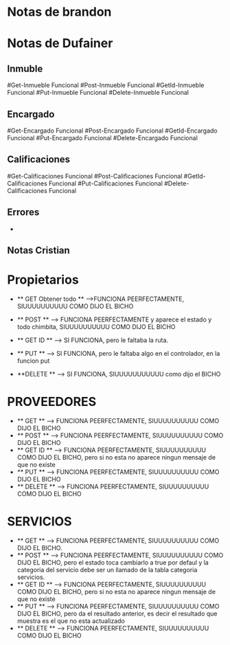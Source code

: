 # Notas de brandon

# Notas de Dufainer

## Inmuble

#Get-Inmueble Funcional
#Post-Inmueble Funcional
#GetId-Inmueble Funcional
#Put-Inmueble Funcional
#Delete-Inmueble Funcional

## Encargado

#Get-Encargado Funcional
#Post-Encargado Funcional
#GetId-Encargado Funcional
#Put-Encargado Funcional
#Delete-Encargado Funcional

## Calificaciones

#Get-Calificaciones Funcional
#Post-Calificaciones Funcional
#GetId-Calificaciones Funcional
#Put-Calificaciones Funcional
#Delete-Calificaciones Funcional

## Errores

-


## Notas Cristian

# Propietarios
- ** GET Obtener todo ** -->FUNCIONA PEERFECTAMENTE, SIUUUUUUUUUU COMO DIJO EL BICHO 

- ** POST ** --> FUNCIONA PEERFECTAMENTE y aparece el estado y todo chimbita, SIUUUUUUUUUU COMO DIJO EL BICHO

- ** GET ID ** --> SI FUNCIONA, pero le faltaba la ruta.

- ** PUT ** --> SI FUNCIONA, pero le faltaba algo en el controlador, en la funcion put

- **DELETE ** --> SI FUNCIONA, SIUUUUUUUUUUU como dijo el BICHO


# PROVEEDORES

- ** GET ** --> FUNCIONA PEERFECTAMENTE, SIUUUUUUUUUU COMO DIJO EL BICHO
- ** POST ** --> FUNCIONA PEERFECTAMENTE, SIUUUUUUUUUU COMO DIJO EL BICHO
- ** GET ID ** --> FUNCIONA PEERFECTAMENTE, SIUUUUUUUUUU COMO DIJO EL BICHO, pero si no esta no aparece ningun mensaje de que no existe
- ** PUT ** --> FUNCIONA PEERFECTAMENTE, SIUUUUUUUUUU COMO DIJO EL BICHO
- ** DELETE ** --> FUNCIONA PEERFECTAMENTE, SIUUUUUUUUUU COMO DIJO EL BICHO


# SERVICIOS 
- ** GET ** --> FUNCIONA PEERFECTAMENTE, SIUUUUUUUUUU COMO DIJO EL BICHO.
- ** POST ** --> FUNCIONA PEERFECTAMENTE, SIUUUUUUUUUU COMO DIJO EL BICHO, pero el estado toca cambiarlo a true por defaul y la categoria del servicio debe ser un llamado de la tabla categoria servicios.
- ** GET ID ** --> FUNCIONA PEERFECTAMENTE, SIUUUUUUUUUU COMO DIJO EL BICHO, pero si no esta no aparece ningun mensaje de que no existe 
- ** PUT ** --> FUNCIONA PEERFECTAMENTE, SIUUUUUUUUUU COMO DIJO EL BICHO, pero da el resultado anterior, es decir el resultado que muestra es el que no esta actualizado
- ** DELETE ** --> FUNCIONA PEERFECTAMENTE, SIUUUUUUUUUU COMO DIJO EL BICHO 


